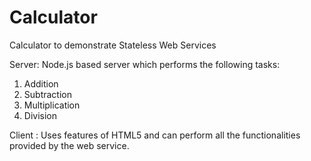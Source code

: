  # Calculator
  Calculator to demonstrate Stateless Web Services
 
 Server: Node.js based server which performs the following tasks:
 1. Addition
 2. Subtraction
 3. Multiplication
 4. Division
 
 Client : Uses features of HTML5 and can perform all the functionalities provided by the web service.
